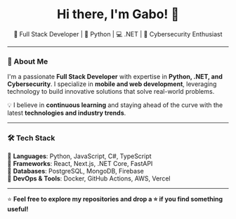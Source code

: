<h1 align="center">Hi there, I'm Gabo! 👋</h1>

<p align="center">
  🚀 Full Stack Developer | 🐍 Python | 💻 .NET | 🔐 Cybersecurity Enthusiast  
</p>

---

### 🚀 About Me  
I'm a passionate **Full Stack Developer** with expertise in **Python, .NET, and Cybersecurity**. I specialize in **mobile and web development**, leveraging technology to build innovative solutions that solve real-world problems.  

💡 I believe in **continuous learning** and staying ahead of the curve with the latest **technologies and industry trends**.  

---

### 🛠️ Tech Stack  
🔹 **Languages**: Python, JavaScript, C#, TypeScript  
🔹 **Frameworks**: React, Next.js, .NET Core, FastAPI  
🔹 **Databases**: PostgreSQL, MongoDB, Firebase  
🔹 **DevOps & Tools**: Docker, GitHub Actions, AWS, Vercel  

---

⭐ **Feel free to explore my repositories and drop a ⭐ if you find something useful!**  
